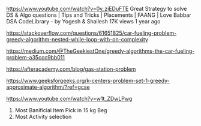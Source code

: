 https://www.youtube.com/watch?v=0y_ziEDuFTE
Great Strategy to solve DS & Algo questions | Tips and Tricks | Placements | FAANG | Love Babbar DSA
CodeLibrary - by Yogesh & Shailesh
17K views
1 year ago

https://stackoverflow.com/questions/61651825/car-fueling-problem-greedy-algorithm-nested-while-loop-with-on-complexity

https://medium.com/@TheGeekiestOne/greedy-algorithms-the-car-fueling-problem-a35ccc9bb011

https://afteracademy.com/blog/gas-station-problem

https://www.geeksforgeeks.org/k-centers-problem-set-1-greedy-approximate-algorithm/?ref=gcse



https://www.youtube.com/watch?v=w1t_ZDwLPwg
1. Most Banificial Item Pick in 15 kg Beg
2. Most Activity selection 